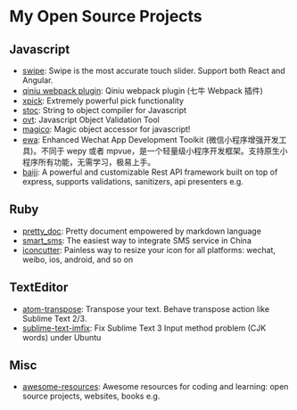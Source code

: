 # My Open Source Projects

## Javascript

+ [swipe](https://github.com/lyfeyaj/swipe): Swipe is the most accurate touch slider. Support both React and Angular.
+ [qiniu webpack plugin](https://github.com/lyfeyaj/qn-webpack): Qiniu webpack plugin (七牛 Webpack 插件)
+ [xpick](https://github.com/lyfeyaj/xpick): Extremely powerful pick functionality
+ [stoc](https://github.com/lyfeyaj/stoc): String to object compiler for Javascript
+ [ovt](https://github.com/lyfeyaj/ovt): Javascript Object Validation Tool
+ [magico](https://github.com/lyfeyaj/magico): Magic object accessor for javascript!
+ [ewa](https://github.com/lyfeyaj/ewa): Enhanced Wechat App Development Toolkit (微信小程序增强开发工具)。不同于 wepy 或者 mpvue，是一个轻量级小程序开发框架。支持原生小程序所有功能，无需学习，极易上手。
+ [baiji](https://github.com/baijijs/baiji): A powerful and customizable Rest API framework built on top of express, supports validations, sanitizers, api presenters e.g.

## Ruby

+ [pretty_doc](https://github.com/lyfeyaj/pretty_doc): Pretty document empowered by markdown language
+ [smart_sms](https://github.com/lyfeyaj/smart_sms): The easiest way to integrate SMS service in China
+ [iconcutter](https://github.com/lyfeyaj/iconcutter): Painless way to resize your icon for all platforms: wechat, weibo, ios, android, and so on

## TextEditor

+ [atom-transpose](https://github.com/lyfeyaj/atom-transpose): Transpose your text. Behave transpose action like Sublime Text 2/3.
+ [sublime-text-imfix](https://github.com/lyfeyaj/sublime-text-imfix): Fix Sublime Text 3 Input method problem (CJK words) under Ubuntu

## Misc

+ [awesome-resources](https://github.com/lyfeyaj/awesome-resources): Awesome resources for coding and learning: open source projects, websites, books e.g.
